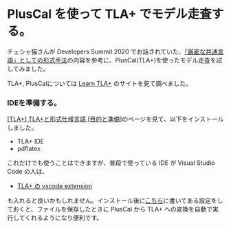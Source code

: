 # PlusCal を使って TLA+ でモデル走査する。

チェシャ猫さんが Developers Summit 2020 でお話されていた、[「厳密な共通言語」としての形式手法](https://speakerdeck.com/ytaka23/developers-summit-2020)の内容を参考に、PlusCal(TLA+)を使ったモデル走査を試してみました。

TLA+, PlusCalについては [Learn TLA+](https://learntla.com/) のサイトを見て調べました。

### IDEを準備する。

[[TLA+] TLA+と形式仕様言語 [目的と準備]](https://dev.classmethod.jp/planning/what-is-tlaplus/)のページを見て、以下をインストールしました。

- TLA+ IDE
- pdflatex

これだけでも使うことはできますが、普段で使っている IDE が Visual Studio Code の人は、

- [TLA+ の vscode extension](https://marketplace.visualstudio.com/items?itemName=alygin.vscode-tlaplus)

も入れると良いかもしれません。インストール後に[こちら](https://github.com/alygin/vscode-tlaplus/wiki/Automatic-Module-Parsing)に書いてある設定をしておくと、ファイルを保存したときに PlusCal から TLA+ への変換を自動で実行してくれるようになり便利です。